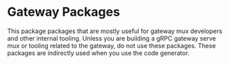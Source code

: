 # Gateway Packages

This package packages that are mostly useful for gateway mux developers and other internal tooling.
Unless you are building a gRPC gateway serve mux or tooling related to the gateway, do not use these
packages. These packages are indirectly used when you use the code generator.
